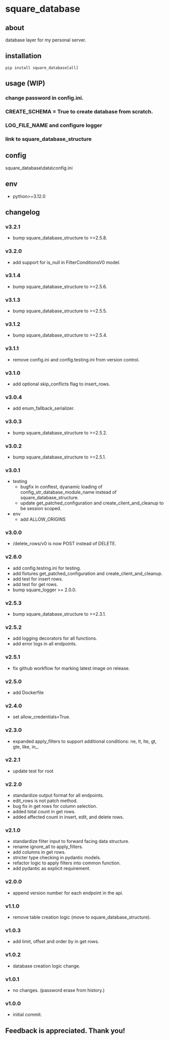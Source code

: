 # square_database

## about

database layer for my personal server.

## installation

```shell
pip install square_database[all]
```

## usage (WIP)

### change password in config.ini.

### CREATE_SCHEMA = True to create database from scratch.

### LOG_FILE_NAME and configure logger

### link to square_database_structure

## config

square_database\data\config.ini

## env

- python>=3.12.0

## changelog

### v3.2.1

- bump square_database_structure to >=2.5.8.

### v3.2.0

- add support for is_null in FilterConditionsV0 model.

### v3.1.4

- bump square_database_structure to >=2.5.6.

### v3.1.3

- bump square_database_structure to >=2.5.5.

### v3.1.2

- bump square_database_structure to >=2.5.4.

### v3.1.1

- remove config.ini and config.testing.ini from version control.

### v3.1.0

- add optional skip_conflicts flag to insert_rows.

### v3.0.4

- add enum_fallback_serializer.

### v3.0.3

- bump square_database_structure to >=2.5.2.

### v3.0.2

- bump square_database_structure to >=2.5.1.

### v3.0.1

- testing
    - bugfix in conftest, dyanamic loading of config_str_database_module_name instead of square_database_structure.
    - update get_patched_configuration and create_client_and_cleanup to be session scoped.
- env
    - add ALLOW_ORIGINS

### v3.0.0

- /delete_rows/v0 is now POST instead of DELETE.

### v2.6.0

- add config.testing.ini for testing.
- add fixtures get_patched_configuration and create_client_and_cleanup.
- add test for insert rows.
- add test for get rows.
- bump square_logger >= 2.0.0.

### v2.5.3

- bump square_database_structure to >=2.3.1.

### v2.5.2

- add logging decorators for all functions.
- add error logs in all endpoints.

### v2.5.1

- fix github workflow for marking latest image on release.

### v2.5.0

- add Dockerfile

### v2.4.0

- set allow_credentials=True.

### v2.3.0

- expanded apply_filters to support additional conditions: ne, lt, lte, gt, gte, like, in_.

### v2.2.1

- update test for root

### v2.2.0

- standardize output format for all endpoints.
- edit_rows is not patch method.
- bug fix in get rows for column selection.
- added total count in get rows.
- added affected count in insert, edit, and delete rows.

### v2.1.0

- standardize filter input to forward facing data structure.
- rename ignore_all to apply_filters.
- add columns in get rows.
- stricter type checking in pydantic models.
- refactor logic to apply filters into common function.
- add pydantic as explicit requirement.

### v2.0.0

- append version number for each endpoint in the api.

### v1.1.0

- remove table creation logic (move to square_database_structure).

### v1.0.3

- add limit, offset and order by in get rows.

### v1.0.2

- database creation logic change.

### v1.0.1

- no changes. (password erase from history.)

### v1.0.0

- initial commit.

## Feedback is appreciated. Thank you!
